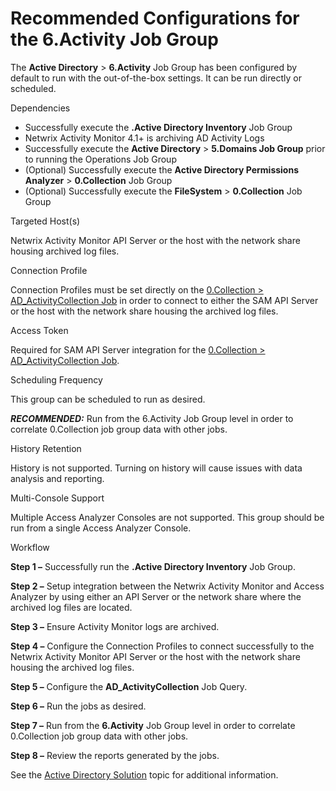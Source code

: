 # Recommended Configurations for the 6.Activity Job Group

The __Active Directory__ > __6.Activity__ Job Group has been configured by default to run with the out-of-the-box settings. It can be run directly or scheduled.

Dependencies

- Successfully execute the __.Active Directory Inventory__ Job Group
- Netwrix Activity Monitor 4.1+ is archiving AD Activity Logs
- Successfully execute the __Active Directory__ > __5.Domains Job Group__ prior to running the Operations Job Group
- (Optional) Successfully execute the __Active Directory Permissions Analyzer__ > __0.Collection__ Job Group
- (Optional) Successfully execute the __FileSystem__ > __0.Collection__ Job Group

Targeted Host(s)

Netwrix Activity Monitor API Server or the host with the network share housing archived log files.

Connection Profile

Connection Profiles must be set directly on the [0.Collection > AD\_ActivityCollection Job](/docs/product_docs/accessanalyzer/accessanalyzer/enterpriseauditor/solutions/activedirectory/activity/ad_activitycollection.md) in order to connect to either the SAM API Server or the host with the network share housing the archived log files.

Access Token

Required for SAM API Server integration for the [0.Collection > AD\_ActivityCollection Job](/docs/product_docs/accessanalyzer/accessanalyzer/enterpriseauditor/solutions/activedirectory/activity/ad_activitycollection.md).

Scheduling Frequency

This group can be scheduled to run as desired.

___RECOMMENDED:___ Run from the 6.Activity Job Group level in order to correlate 0.Collection job group data with other jobs.

History Retention

History is not supported. Turning on history will cause issues with data analysis and reporting.

Multi-Console Support

Multiple Access Analyzer Consoles are not supported. This group should be run from a single Access Analyzer Console.

Workflow

__Step 1 –__ Successfully run the __.Active Directory Inventory__ Job Group.

__Step 2 –__ Setup integration between the Netwrix Activity Monitor and Access Analyzer by using either an API Server or the network share where the archived log files are located.

__Step 3 –__ Ensure Activity Monitor logs are archived.

__Step 4 –__ Configure the Connection Profiles to connect successfully to the Netwrix Activity Monitor API Server or the host with the network share housing the archived log files.

__Step 5 –__ Configure the __AD\_ActivityCollection__ Job Query.

__Step 6 –__ Run the jobs as desired.

__Step 7 –__ Run from the __6.Activity__ Job Group level in order to correlate 0.Collection job group data with other jobs.

__Step 8 –__ Review the reports generated by the jobs.

See the [Active Directory Solution](/docs/product_docs/accessanalyzer/accessanalyzer/enterpriseauditor/requirements/solutions/activedirectory.md) topic for additional information.
